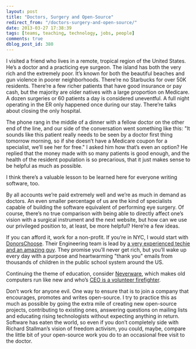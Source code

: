 ```yaml
---
layout: post
title: "Doctors, Surgery and Open-Source"
redirect_from: "/doctors-surgery-and-open-source/"
date: 2013-03-27 17:38:39
tags: [teams, teaching, technology, jobs, people]
comments: true
dblog_post_id: 380
---
```

I visited a friend who lives in a remote, tropical region of the United States. He’s a doctor and a practicing eye surgeon. The island has both the very rich and the extremely poor. It’s known for both the beautiful beaches and gun violence in poorer neighborhoods. There’re no Starbucks for over 50K residents. There’re a few richer patients that have good insurance or pay cash, but the majority are older natives with a large proportion on Medicare. A dozen surgeries or 60 patients a day is considered uneventful. A full night operating in the ER only happened once during our stay. There’re talks about closing the only hospital.

The phone rang in the middle of a dinner with a fellow doctor on the other end of the line, and our side of the conversation went something like this: "It sounds like this patient really needs to be seen by a doctor first thing tomorrow morning, so if she doesn’t have a Medicare coupon for a specialist, we’ll see her for free." I asked him how that’s even an option? He replied that the money made with so many patients is good enough, and the health of the resident population is so precarious, that it just makes sense to be helpful as much as possible.

I think there’s a valuable lesson to be learned here for everyone writing software, too.

By all accounts we’re paid extremely well and we’re as much in demand as doctors. An even smaller percentage of us are the kind of specialists capable of building the software equivalent of performing eye surgery. Of course, there’s no true comparison with being able to directly affect one’s vision with a surgical instrument and the next website, but how can we use our privileged position to, at least, be more helpful? Here’re a few ideas.

If you can afford it, work for a non-profit. If you’re in NYC, I would start with [DonorsChoose](http://www.donorschoose.org/careers). Their Engineering team is lead by [a very experienced techie and an amazing guy](http://www.linkedin.com/in/oliverhh). They promise you’ll never get rich, but you’ll wake up every day with a purpose and heartwarming "thank you" emails from thousands of children in the public school system around the US.

Continuing the theme of education, consider [Neverware](http://neverware.com/), which makes old computers run like new and who’s [CEO is a volunteer firefighter](http://www.inc.com/magazine/20110501/ceo-passions-volunteer-firefighting.html).

Don’t work for anyone evil. One way to ensure that is to join a company that encourages, promotes and writes open-source. I try to practice this as much as possible by going the extra mile of creating new open-source projects, contributing to existing ones, answering questions on mailing lists and educating rising technologists without expecting anything in return. Software has eaten the world, so even if you don’t completely side with Richard Stallman’s vision of freedom activism, you could, maybe, compare the little bit of your open-source work you do to an occasional free visit to the doctor.
